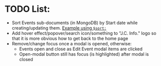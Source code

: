 # TODO List:
- Sort Events sub-documents (in MongoDB) by Start date while creating/updating them.
  [Example using `$sort:`](https://stackoverflow.com/a/27687159/9974771)
- Add hover effect/popover/search icon/something to "J.C. Info." logo so that it is more obvious how to get back to the home page
- Remove/change focus once a modal is opened, otherwise:
  - Events open and close as Edit Event modal items are clicked
  - Open-modal button still has focus (is highlighted) after modal is closed